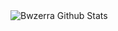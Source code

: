 <img align="left" alt="Bwzerra Github Stats" src="https://github-readme-stats.vercel.app/api?username=Bwzerra&show_icons=true&hide_border=true" />

